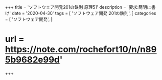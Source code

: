 +++
title = 'ソフトウェア開発201の鉄則 原理51'
description = '要求:簡明に書け'
date = '2020-04-30'
tags = [
    'ソフトウェア開発 201の鉄則',
]
categories = [
    'ソフトウェア開発',
]
# url = https://note.com/rochefort10/n/n895b9682e99d'
+++
